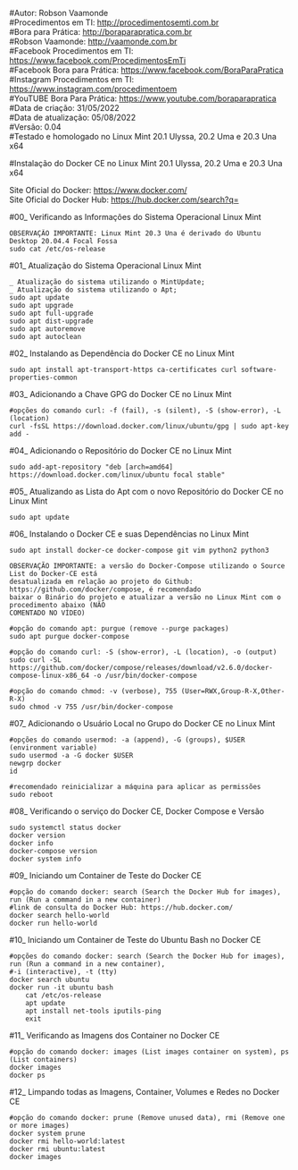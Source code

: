 #Autor: Robson Vaamonde<br>
#Procedimentos em TI: http://procedimentosemti.com.br<br>
#Bora para Prática: http://boraparapratica.com.br<br>
#Robson Vaamonde: http://vaamonde.com.br<br>
#Facebook Procedimentos em TI: https://www.facebook.com/ProcedimentosEmTi<br>
#Facebook Bora para Prática: https://www.facebook.com/BoraParaPratica<br>
#Instagram Procedimentos em TI: https://www.instagram.com/procedimentoem<br>
#YouTUBE Bora Para Prática: https://www.youtube.com/boraparapratica<br>
#Data de criação: 31/05/2022<br>
#Data de atualização: 05/08/2022<br>
#Versão: 0.04<br>
#Testado e homologado no Linux Mint 20.1 Ulyssa, 20.2 Uma e 20.3 Una x64

#Instalação do Docker CE no Linux Mint 20.1 Ulyssa, 20.2 Uma e 20.3 Una x64

Site Oficial do Docker: https://www.docker.com/<br>
Site Oficial do Docker Hub: https://hub.docker.com/search?q=

#00_ Verificando as Informações do Sistema Operacional Linux Mint<br>

	OBSERVAÇÃO IMPORTANTE: Linux Mint 20.3 Una é derivado do Ubuntu Desktop 20.04.4 Focal Fossa
	sudo cat /etc/os-release

#01_ Atualização do Sistema Operacional Linux Mint<br>

	_ Atualização do sistema utilizando o MintUpdate;
	_ Atualização do sistema utilizando o Apt;
	sudo apt update
	sudo apt upgrade
	sudo apt full-upgrade
	sudo apt dist-upgrade
	sudo apt autoremove
	sudo apt autoclean

#02_ Instalando as Dependência do Docker CE no Linux Mint<br>

	sudo apt install apt-transport-https ca-certificates curl software-properties-common

#03_ Adicionando a Chave GPG do Docker CE no Linux Mint<br>

	#opções do comando curl: -f (fail), -s (silent), -S (show-error), -L (location)
	curl -fsSL https://download.docker.com/linux/ubuntu/gpg | sudo apt-key add -

#04_ Adicionando o Repositório do Docker CE no Linux Mint<br>

	sudo add-apt-repository "deb [arch=amd64] https://download.docker.com/linux/ubuntu focal stable"

#05_ Atualizando as Lista do Apt com o novo Repositório do Docker CE no Linux Mint<br>

	sudo apt update

#06_ Instalando o Docker CE e suas Dependências no Linux Mint<br>

	sudo apt install docker-ce docker-compose git vim python2 python3

	OBSERVAÇÃO IMPORTANTE: a versão do Docker-Compose utilizando o Source List do Docker-CE está
	desatualizada em relação ao projeto do Github: https://github.com/docker/compose, é recomendado
	baixar o Binário do projeto e atualizar a versão no Linux Mint com o procedimento abaixo (NÃO
	COMENTADO NO VÍDEO)

	#opção do comando apt: purgue (remove --purge packages)
	sudo apt purgue docker-compose
	
	#opção do comando curl: -S (show-error), -L (location), -o (output)
	sudo curl -SL https://github.com/docker/compose/releases/download/v2.6.0/docker-compose-linux-x86_64 -o /usr/bin/docker-compose
	
	#opção do comando chmod: -v (verbose), 755 (User=RWX,Group-R-X,Other-R-X)
	sudo chmod -v 755 /usr/bin/docker-compose

#07_ Adicionando o Usuário Local no Grupo do Docker CE no Linux Mint<br>

	#opções do comando usermod: -a (append), -G (groups), $USER (environment variable)
	sudo usermod -a -G docker $USER
	newgrp docker
	id
	
	#recomendado reinicializar a máquina para aplicar as permissões
	sudo reboot

#08_ Verificando o serviço do Docker CE, Docker Compose e Versão<br>

	sudo systemctl status docker
	docker version
	docker info
	docker-compose version
	docker system info

#09_ Iniciando um Container de Teste do Docker CE<br>

	#opção do comando docker: search (Search the Docker Hub for images), run (Run a command in a new container)
	#link de consulta do Docker Hub: https://hub.docker.com/
	docker search hello-world
	docker run hello-world

#10_ Iniciando um Container de Teste do Ubuntu Bash no Docker CE<br>

	#opções do comando docker: search (Search the Docker Hub for images), run (Run a command in a new container), 
	#-i (interactive), -t (tty)
	docker search ubuntu
	docker run -it ubuntu bash
		cat /etc/os-release
		apt update
		apt install net-tools iputils-ping
		exit

#11_ Verificando as Imagens dos Container no Docker CE<br>

	#opção do comando docker: images (List images container on system), ps (List containers)
	docker images
	docker ps

#12_ Limpando todas as Imagens, Container, Volumes e Redes no Docker CE<br>

	#opção do comando docker: prune (Remove unused data), rmi (Remove one or more images)
	docker system prune
	docker rmi hello-world:latest
	docker rmi ubuntu:latest
	docker images
